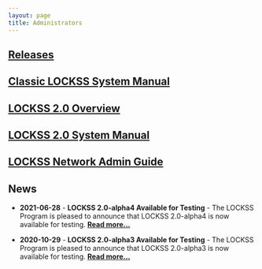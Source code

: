 ```yaml
---
layout: page
title: Administrators
---
```


## [Releases](releases)

## [Classic LOCKSS System Manual](classic-lockss)

## [LOCKSS 2.0 Overview](overview)

## [LOCKSS 2.0 System Manual](https://lockss.readthedocs.io/projects/manual/)

## [LOCKSS Network Admin Guide](admin)

## News

*   **2021-06-28** - **LOCKSS 2.0-alpha4 Available for Testing** - The LOCKSS Program is pleased to announce that LOCKSS 2.0-alpha4 is now available for testing. [**Read more...**](https://lockss.readthedocs.io/projects/manual/en/2.0-alpha4/)

*   **2020-10-29** - **LOCKSS 2.0-alpha3 Available for Testing** - The LOCKSS Program is pleased to announce that LOCKSS 2.0-alpha3 is now available for testing. [**Read more...**](https://lockss.readthedocs.io/projects/manual/en/2.0-alpha3/)
